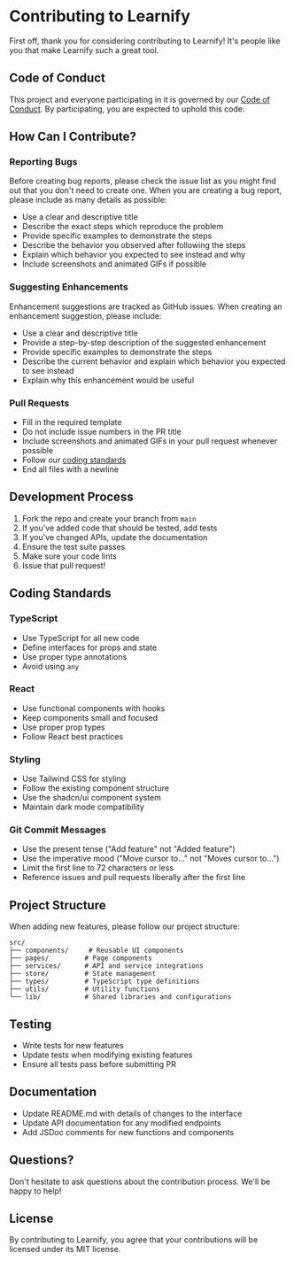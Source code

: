 # Contributing to Learnify

First off, thank you for considering contributing to Learnify! It's people like you that make Learnify such a great tool.

## Code of Conduct

This project and everyone participating in it is governed by our [Code of Conduct](CODE_OF_CONDUCT.md). By participating, you are expected to uphold this code.

## How Can I Contribute?

### Reporting Bugs

Before creating bug reports, please check the issue list as you might find out that you don't need to create one. When you are creating a bug report, please include as many details as possible:

* Use a clear and descriptive title
* Describe the exact steps which reproduce the problem
* Provide specific examples to demonstrate the steps
* Describe the behavior you observed after following the steps
* Explain which behavior you expected to see instead and why
* Include screenshots and animated GIFs if possible

### Suggesting Enhancements

Enhancement suggestions are tracked as GitHub issues. When creating an enhancement suggestion, please include:

* Use a clear and descriptive title
* Provide a step-by-step description of the suggested enhancement
* Provide specific examples to demonstrate the steps
* Describe the current behavior and explain which behavior you expected to see instead
* Explain why this enhancement would be useful

### Pull Requests

* Fill in the required template
* Do not include issue numbers in the PR title
* Include screenshots and animated GIFs in your pull request whenever possible
* Follow our [coding standards](#coding-standards)
* End all files with a newline

## Development Process

1. Fork the repo and create your branch from `main`
2. If you've added code that should be tested, add tests
3. If you've changed APIs, update the documentation
4. Ensure the test suite passes
5. Make sure your code lints
6. Issue that pull request!

## Coding Standards

### TypeScript

* Use TypeScript for all new code
* Define interfaces for props and state
* Use proper type annotations
* Avoid using `any`

### React

* Use functional components with hooks
* Keep components small and focused
* Use proper prop types
* Follow React best practices

### Styling

* Use Tailwind CSS for styling
* Follow the existing component structure
* Use the shadcn/ui component system
* Maintain dark mode compatibility

### Git Commit Messages

* Use the present tense ("Add feature" not "Added feature")
* Use the imperative mood ("Move cursor to..." not "Moves cursor to...")
* Limit the first line to 72 characters or less
* Reference issues and pull requests liberally after the first line

## Project Structure

When adding new features, please follow our project structure:

```
src/
├── components/     # Reusable UI components
├── pages/         # Page components
├── services/      # API and service integrations
├── store/         # State management
├── types/         # TypeScript type definitions
├── utils/         # Utility functions
└── lib/           # Shared libraries and configurations
```

## Testing

* Write tests for new features
* Update tests when modifying existing features
* Ensure all tests pass before submitting PR

## Documentation

* Update README.md with details of changes to the interface
* Update API documentation for any modified endpoints
* Add JSDoc comments for new functions and components

## Questions?

Don't hesitate to ask questions about the contribution process. We'll be happy to help!

## License

By contributing to Learnify, you agree that your contributions will be licensed under its MIT license.
